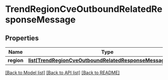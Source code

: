 # TrendRegionCveOutboundRelatedResponseMessage

## Properties
Name | Type | Description | Notes
------------ | ------------- | ------------- | -------------
**region** | [**list[TrendRegionCveOutboundRelatedResponseMessageRegion]**](TrendRegionCveOutboundRelatedResponseMessageRegion.md) |  | [optional] 

[[Back to Model list]](../README.md#documentation-for-models) [[Back to API list]](../README.md#documentation-for-api-endpoints) [[Back to README]](../README.md)


